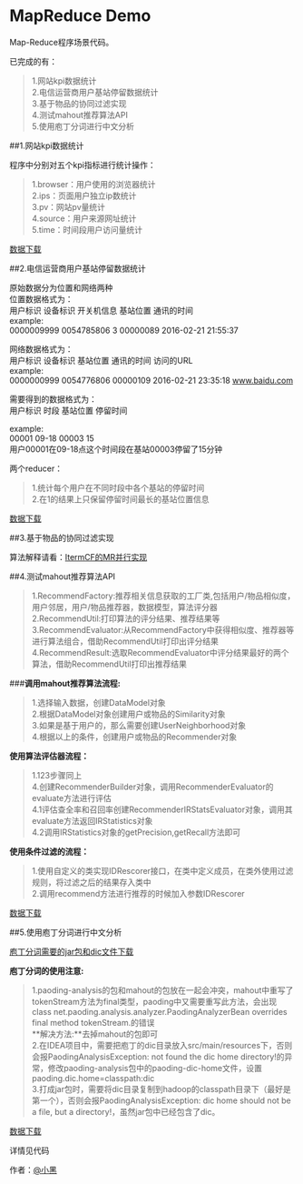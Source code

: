 # MapReduce Demo

Map-Reduce程序场景代码。

已完成的有：

> 1.网站kpi数据统计   
> 2.电信运营商用户基站停留数据统计   
> 3.基于物品的协同过滤实现  
> 4.测试mahout推荐算法API    
> 5.使用庖丁分词进行中文分析

##1.网站kpi数据统计

程序中分别对五个kpi指标进行统计操作：   
> 1.browser：用户使用的浏览器统计   
> 2.ips：页面用户独立ip数统计   
> 3.pv：网站pv量统计   
> 4.source：用户来源网址统计   
> 5.time：时间段用户访问量统计   

[数据下载][2]

##2.电信运营商用户基站停留数据统计

原始数据分为位置和网络两种   
位置数据格式为：    
用户标识 设备标识 开关机信息 基站位置 通讯的时间   
example:   
0000009999  0054785806  3   00000089    2016-02-21 21:55:37

网络数据格式为：   
用户标识 设备标识 基站位置 通讯的时间 访问的URL   
example:   
0000000999  0054776806  00000109    2016-02-21 23:35:18 www.baidu.com

需要得到的数据格式为：   
用户标识 时段 基站位置 停留时间

example:   
00001 09-18 00003 15   
用户00001在09-18点这个时间段在基站00003停留了15分钟

两个reducer：

> 1.统计每个用户在不同时段中各个基站的停留时间   
> 2.在1的结果上只保留停留时间最长的基站位置信息   

[数据下载][3]

##3.基于物品的协同过滤实现

算法解释请看：[ItermCF的MR并行实现][4]

##4.测试mahout推荐算法API

> 1.RecommendFactory:推荐相关信息获取的工厂类,包括用户/物品相似度，用户邻居，用户/物品推荐器，数据模型，算法评分器   
> 2.RecommendUtil:打印算法的评分结果、推荐结果等   
> 3.RecommendEvaluator:从RecommendFactory中获得相似度、推荐器等进行算法组合，借助RecommendUtil打印出评分结果   
> 4.RecommendResult:选取RecommendEvaluator中评分结果最好的两个算法，借助RecommendUtil打印出推荐结果   

###**调用mahout推荐算法流程:**

> 1.选择输入数据，创建DataModel对象   
> 2.根据DataModel对象创建用户或物品的Similarity对象   
> 3.如果是基于用户的，那么需要创建UserNeighborhood对象   
> 4.根据以上的条件，创建用户或物品的Recommender对象    

**使用算法评估器流程：**    

> 1.123步骤同上   
> 4.创建RecommenderBuilder对象，调用RecommenderEvaluator的evaluate方法进行评估   
> 4.1评估查全率和召回率创建RecommenderIRStatsEvaluator对象，调用其evaluate方法返回IRStatistics对象   
> 4.2调用IRStatistics对象的getPrecision,getRecall方法即可   

**使用条件过滤的流程：**

> 1.使用自定义的类实现IDRescorer接口，在类中定义成员，在类外使用过滤规则，将过滤之后的结果存入类中     
> 2.调用recommend方法进行推荐的时候加入参数IDRescorer    

[数据下载][5]

##5.使用庖丁分词进行中文分析

[庖丁分词需要的jar包和dic文件下载][7]

**庖丁分词的使用注意:**    
> 1.paoding-analysis的包和mahout的包放在一起会冲突，mahout中重写了tokenStream方法为final类型，paoding中又需要重写此方法，会出现class net.paoding.analysis.analyzer.PaodingAnalyzerBean overrides final method tokenStream.的错误   
    **解决方法:**去掉mahout的包即可    
> 2.在IDEA项目中，需要把庖丁的dic目录放入src/main/resources下，否则会报PaodingAnalysisException: not found the dic home directory!的异常，修改paoding-analysis包中的paoding-dic-home文件，设置paoding.dic.home=classpath:dic    
> 3.打成jar包时，需要将dic目录复制到hadoop的classpath目录下（最好是第一个），否则会报PaodingAnalysisException: dic home should not be a file, but a directory!，虽然jar包中已经包含了dic。

[数据下载][6]


详情见代码

作者：[@小黑][1]

[1]:http://www.xiaohei.info
[2]:http://download.csdn.net/detail/qq1010885678/9439530
[3]:http://download.csdn.net/detail/qq1010885678/9439587
[4]:http://blog.csdn.net/qq1010885678/article/details/50751607
[5]:http://download.csdn.net/detail/qq1010885678/9446510
[6]:http://download.csdn.net/detail/qq1010885678/9447741
[7]:http://download.csdn.net/detail/qq1010885678/9448143
